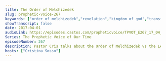 ```yaml
---
title: The Order of Melchizedek
slug: prophetic-voice-267
keywords: ["order of melchizedek","revelation","kingdom of god","transfer of wealth","apostles and prophets"]
showTranscript: false
date: 2017-04-01
audioLink: https://episodes.castos.com/propheticvoice/TPVOT_E267_17_04_01-02_The_Order_of_Mechizedek.mp3
Series: The Prophetic Voice of Our Time
episodeNumber: 267
description: Pastor Cris talks about the Order of Melchizedek vs the Levitical priesthood.
hosts: ["Cristina Sosso"]
---
```

